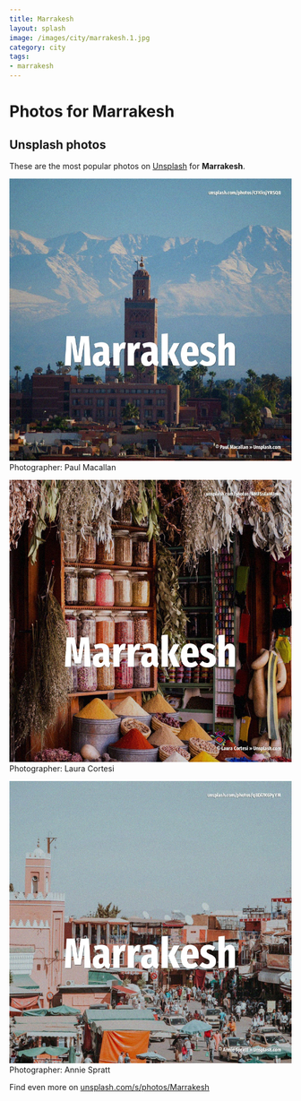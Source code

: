 ```yaml
---
title: Marrakesh
layout: splash
image: /images/city/marrakesh.1.jpg
category: city
tags:
- marrakesh
---
```

# Photos for Marrakesh
 
## Unsplash photos
These are the most popular photos on [Unsplash](https://unsplash.com) for **Marrakesh**.
 
![Marrakesh](/images/city/marrakesh.1.jpg)
Photographer:  Paul Macallan
 
![Marrakesh](/images/city/marrakesh.2.jpg)
Photographer:  Laura Cortesi
 
![Marrakesh](/images/city/marrakesh.3.jpg)
Photographer:  Annie Spratt
 
Find even more on [unsplash.com/s/photos/Marrakesh](https://unsplash.com/s/photos/Marrakesh)
 
